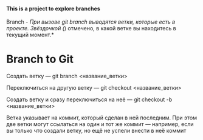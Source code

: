 #### This is a project to explore branches
 
 Branch - *При вызове git branch выводятся ветки, которые есть в проекте. Звёздочкой (*) отмечено, в какой ветке вы находитесь в текущий момент.*<br>

# Branch to Git

 Создать ветку — git branch <название_ветки>

 Переключиться на другую ветку — git checkout <название_ветки>

 Создать ветку и сразу переключиться на неё — git checkout -b <название_ветки>

 Ветка указывает на коммит, который сделан в ней последним. При этом две ветки могут ссылаться на один и тот же коммит — например, если вы только что создали ветку, но ещё не успели внести в неё коммит
